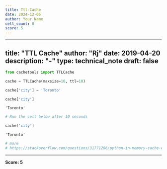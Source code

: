 ```yaml
---
title: Ttl-Cache
date: 2024-12-05
author: Your Name
cell_count: 8
score: 5
---
```


---
title: "TTL Cache"
author: "Rj"
date: 2019-04-20
description: "-"
type: technical_note
draft: false
---

```python
from cachetools import TTLCache
```


```python
cache = TTLCache(maxsize=10, ttl=10)
```


```python
cache['city'] = 'Toronto'
```


```python
cache['city']
```




    'Toronto'




```python
# Run the cell below after 10 seconds
```


```python
cache['city']
```




    'Toronto'




```python
# more 
# https://stackoverflow.com/questions/31771286/python-in-memory-cache-with-time-to-live
```


---
**Score: 5**